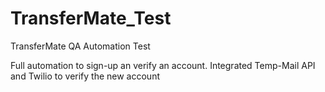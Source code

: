 # TransferMate_Test
TransferMate QA Automation Test


Full automation to sign-up an verify an account.
Integrated Temp-Mail API and Twilio to verify the new account
